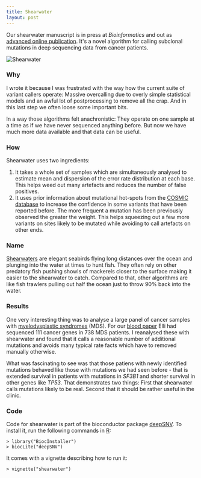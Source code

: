 ```yaml
---
title: Shearwater
layout: post
---
```


Our shearwater manuscript is in press at *Bioinformatics* and out as [advanced online publication](http://dx.doi.org/10.1093/bioinformatics/btt750). It's a novel algorithm for calling subclonal mutations in deep sequencing data from cancer patients. 

![Shearwater](http://upload.wikimedia.org/wikipedia/commons/3/3b/Puffinus_gravisPCCA20070623-3738B.jpg)

### Why
I wrote it because I was frustrated with the way how the current suite of variant callers operate: Massive overcalling due to overly simple statistical models and an awful lot of postprocessing to remove all the crap. And in this last step we often loose some important bits. 

In a way those algorithms felt anachronistic: They operate on one sample at a time as if we have never sequenced anything before. But now we have much more data available and that data can be useful.

### How
Shearwater uses two ingredients:
1. It takes a whole set of samples which are simultaneously analysed to estimate mean and dispersion of the error rate distribution at each base. This helps weed out many artefacts and reduces the number of false positives. 
2. It uses prior information about mutational hot-spots from the [COSMIC database](http://cancer.sanger.ac.uk/) to increase the confidence in some variants that have been reported before. The more frequent a mutation has been previously observed the greater the weight. This helps squeezing out a few more variants on sites likely to be mutated while avoiding to call artefacts on other ends.

### Name
[Shearwaters](http://en.wikipedia.org/wiki/Shearwater) are elegant seabirds flying long distances over the ocean and plunging into the water at times to hunt fish. They often rely on other predatory fish pushing showls of mackerels closer to the surface making it easier to the shearwater to catch. Compared to that, other algorithms are like fish trawlers pulling out half the ocean just to throw 90% back into the water. 

### Results
One very interesting thing was to analyse a large panel of cancer samples with [myelodysplastic syndromes](http://en.wikipedia.org/wiki/Myelodysplasia) (MDS). For our [blood paper](http://dx.doi.org/10.1182/blood-2013-08-518886) Elli had sequenced 111 cancer genes in 738 MDS patients. I reanalysed these with shearwater and found that it calls a reasonable number of additional mutations and avoids many typical rate facts which have to removed manually otherwise. 

What was fascinating to see was that those patiens with newly identified mutations behaved like those with mutations we had seen before - that is extended survival in patients with mutations in *SF3B1* and shorter survival in other genes like *TP53*. That demonstrates two things: First that shearwater calls mutations likely to be real. Second that it should be rather useful in the clinic.

### Code
Code for shearwater is part of the bioconductor package [deepSNV](http://bioconductor.org/packages/release/bioc/html/deepSNV.html). To install it, run the following commands in [R](http://www.r-project.org):

    > library("BiocInstaller")
    > biocLite("deepSNV")

It comes with a vignette describing how to run it:

    > vignette("shearwater")